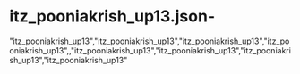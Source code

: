 # itz_pooniakrish_up13.json-
"itz_pooniakrish_up13","itz_pooniakrish_up13","itz_pooniakrish_up13","itz_pooniakrish_up13",,"itz_pooniakrish_up13","itz_pooniakrish_up13","itz_pooniakrish_up13","itz_pooniakrish_up13"
